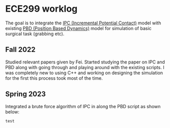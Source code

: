 # ECE299 worklog

The goal is to integrate the [IPC (Incremental Potential Contact)](https://ipc-sim.github.io/) model with existing [PBD (Position Based Dynamics)](https://github.com/ucsdarclab/ARCParticleSim) model for simulation of basic surgical task (grabbing etc).

## Fall 2022

Studied relevant papers given by Fei. Started studying the paper on IPC and PBD along with going through and playing around with the existing scripts. I was completely new to using C++ and working on designing the simulation for the first this process took most of the time.

## Spring 2023

Integrated a brute force algorithm of IPC in along the PBD script as shown below:
```
test
```
